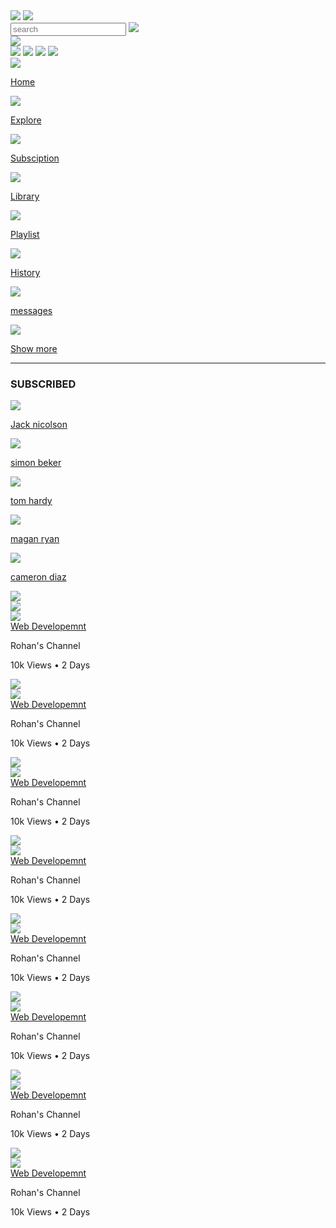 <!DOCTYPE html>
<html lang="en">
<head>
    <meta charset="UTF-8">
    <meta http-equiv="X-UA-Compatible" content="IE=edge">
    <meta name="viewport" content="width=device-width, initial-scale=1.0">
    <title>Youtube</title>
    <link rel="stylesheet" href="vidtube.css">
</head>
<body>
    <nav class="flex-div">
        <div class="nav-left flex-div">
            <img src="images/menu.png" class="menu-icon">
            <a href="vidtube.html"><img src="images/logo.png" class="logo"></a>
        </div>
        <div class="nav-middle flex-div">
            <div class="search-box flex-div">
                <input type="text" placeholder="search">
                <img src="images/search.png">
            </div>
            <img src="images/voice-search.png" class="mic-icon">
        </div>
        <div class="nav-right flex-div">
            <img src="images/upload.png">
            <img src="images/more.png">
            <img src="images/notification.png">
            <img src="images/Jack.png" class="user-icon">
        </div>
    </nav>
    <div class="sidebar">
        <div class="shrtcut-links">
            <a href=""><img src="images/home.png"><p>Home</p></a>
            <a href=""><img src="images/explore.png"><p>Explore</p></a>
            <a href=""><img src="images/subscriprion.png"><p>Subsciption</p></a>
            <a href=""><img src="images/library.png"><p>Library</p></a>
            <a href=""><img src="images/playlist.png"><p>Playlist</p></a>
            <a href=""><img src="images/history.png"><p>History</p></a>
            <a href=""><img src="images/messages.png"><p>messages</p></a>
            <a href=""><img src="images/show-more.png"><p>Show more</p></a>
            <hr>
        </div>
        <div class="subscribed-list">
            <h3>SUBSCRIBED</h3>
            <a href=""><img src="images/Jack.png" ><p>Jack nicolson</p></a>
            <a href=""><img src="images/simon.png" ><p>simon beker</p></a>
            <a href=""><img src="images/tom.png" ><p>tom hardy</p></a>
            <a href=""><img src="images/megan.png" ><p>magan ryan</p></a>
            <a href=""><img src="images/cameron.png" ><p>cameron diaz</p></a>
        </div>
    </div>
<div class="container">
    <div class="banner">
        <img src="images/banner.png">
    </div>
    <div class="list-container">
        <div class="vid-list">
            <a href="playvideo.html"><img src="images/thumbnail1.png" class="thumbnail"></a>
            <div class="flex-div">
                <a><img src="images/Jack.png"></a>
                <div class="vid-info">
                    <a href="playvideo.html">Web Developemnt</a>
                    <p>Rohan's Channel</p>
                    <p>10k  Views &bull; 2 Days</p>
                </div>
            </div>
        </div>
        <div class="vid-list">
            <a href="playvideo.html"><img src="images/thumbnail2.png" class="thumbnail"></a>
            <div class="flex-div">
                <a href=""><img src="images/Jack.png"></a>
                <div class="vid-info">
                    <a href="">Web Developemnt</a>
                    <p>Rohan's Channel</p>
                    <p>10k  Views &bull; 2 Days</p>
                </div>
            </div>
        </div>
        <div class="vid-list">
            <a href="playvideo.html"><img src="images/thumbnail3.png" class="thumbnail"></a>
            <div class="flex-div">
                <a href=""><img src="images/Jack.png"></a>
                <div class="vid-info">
                    <a href="">Web Developemnt</a>
                    <p>Rohan's Channel</p>
                    <p>10k  Views &bull; 2 Days</p>
                </div>
            </div>
        </div>
        <div class="vid-list">
            <a href="playvideo.html"><img src="images/thumbnail4.png" class="thumbnail"></a>
            <div class="flex-div">
                <a href=""><img src="images/Jack.png"></a>
                <div class="vid-info">
                    <a href="">Web Developemnt</a>
                    <p>Rohan's Channel</p>
                    <p>10k  Views &bull; 2 Days</p>
                </div>
            </div>
        </div>
        <div class="vid-list">
            <a href="playvideo.html"><img src="images/thumbnail5.png" class="thumbnail"></a>
            <div class="flex-div">
                <a href=""><img src="images/Jack.png"></a>
                <div class="vid-info">
                    <a href="">Web Developemnt</a>
                    <p>Rohan's Channel</p>
                    <p>10k  Views &bull; 2 Days</p>
                </div>
            </div>
        </div>
        <div class="vid-list">
            <a href="playvideo.html"><img src="images/thumbnail6.png" class="thumbnail"></a>
            <div class="flex-div">
                <a href=""><img src="images/Jack.png"></a>
                <div class="vid-info">
                    <a href="">Web Developemnt</a>
                    <p>Rohan's Channel</p>
                    <p>10k  Views &bull; 2 Days</p>
                </div>
            </div>
        </div>
        <div class="vid-list">
            <a href="playvideo.html"><img src="images/thumbnail7.png" class="thumbnail"></a>
            <div class="flex-div">
                <a href=""><img src="images/Jack.png"></a>
                <div class="vid-info">
                    <a href="">Web Developemnt</a>
                    <p>Rohan's Channel</p>
                    <p>10k  Views &bull; 2 Days</p>
                </div>
            </div>
        </div>
        <div class="vid-list">
            <a href="playvideo.html"><img src="images/thumbnail8.png" class="thumbnail"></a>
            <div class="flex-div">
                <a href=""><img src="images/Jack.png"></a>
                <div class="vid-info">
                    <a href="">Web Developemnt</a>
                    <p>Rohan's Channel</p>
                    <p>10k  Views &bull; 2 Days</p>
                </div>
            </div>
        </div>
    </div>
</div>
<script src="vidtube.js"></script>
</body>
</html>
